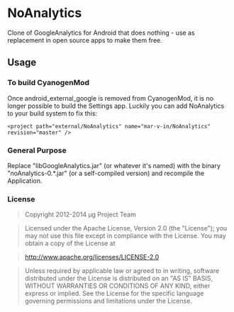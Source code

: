 NoAnalytics
===========

Clone of GoogleAnalytics for Android that does nothing - use as replacement in open source apps to make them free.

Usage
-----

### To build CyanogenMod
Once android_external_google is removed from CyanogenMod, it is no longer possible to build the Settings app. Luckily you can add NoAnalytics to your build system to fix this:

	<project path="external/NoAnalytics" name="mar-v-in/NoAnalytics" revision="master" />


### General Purpose
Replace "libGoogleAnalytics.jar" (or whatever it's named) with the binary "noAnalytics-0.*.jar" (or a self-compiled version) and recompile the Application.

### License
> Copyright 2012-2014 μg Project Team

> Licensed under the Apache License, Version 2.0 (the "License");
> you may not use this file except in compliance with the License.
> You may obtain a copy of the License at

> http://www.apache.org/licenses/LICENSE-2.0

> Unless required by applicable law or agreed to in writing, software 
> distributed under the License is distributed on an "AS IS" BASIS,
> WITHOUT WARRANTIES OR CONDITIONS OF ANY KIND, either express or implied.
> See the License for the specific language governing permissions and
> limitations under the License.
